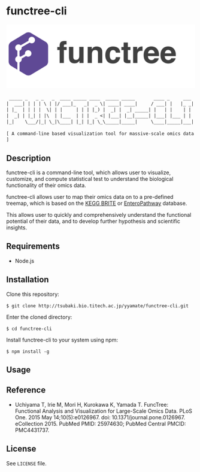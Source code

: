 # functree-cli

![functree-cli](docs/logo.png)

```
 _____ _   _ _   _  ____ _____ ____  _____ _____       ____ _     ___ 
|  ___| | | | \ | |/ ___|_   _|  _ \| ____| ____|     / ___| |   |_ _|
| |_  | | | |  \| | |     | | | |_) |  _| |  _| _____| |   | |    | | 
|  _| | |_| | |\  | |___  | | |  _ <| |___| |__|_____| |___| |___ | | 
|_|    \___/|_| \_|\____| |_| |_| \_\_____|_____|     \____|_____|___|

[ A command-line based visualization tool for massive-scale omics data ]
```

## Description
functree-cli is a command-line tool, which allows user to visualize, customize, and compute statistical test to understand the biological functionality of their omics data.

functree-cli allows user to map their omics data on to a pre-defined treemap, which is based on the [KEGG BRITE](http://www.genome.jp/kegg/brite.html) or [EnteroPathway](http://www.enteropathway.org/) database.

This allows user to quickly and comprehensively understand the functional potential of their data, and to develop further hypothesis and scientific insights.

## Requirements
- Node.js


## Installation
Clone this repository:
```
$ git clone http://tsubaki.bio.titech.ac.jp/yyamate/functree-cli.git
```
Enter the cloned directory:
```
$ cd functree-cli
```
Install functree-cli to your system using npm:
```
$ npm install -g
```

## Usage


## Reference
- Uchiyama T, Irie M, Mori H, Kurokawa K, Yamada T. FuncTree: Functional Analysis and Visualization for Large-Scale Omics Data. PLoS One. 2015 May 14;10(5):e0126967. doi: 10.1371/journal.pone.0126967. eCollection 2015. PubMed PMID: 25974630; PubMed Central PMCID: PMC4431737.


## License
See `LICENSE` file.